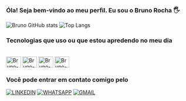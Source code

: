 ### Óla! Seja bem-vindo ao meu perfil. Eu sou o Bruno Rocha 🖐️


![Bruno GitHub stats](https://github-readme-stats.vercel.app/api?username=Bruno-rdj&show_icons=true&theme=dark)
![Top Langs](https://github-readme-stats.vercel.app/api/top-langs/?username=Bruno-rdj&layout=compact)

### Tecnologias que uso ou que estou apredendo no meu dia 


<div style="display: inline_block"><br>
    <img align="center" alt="Bruno-C#" height="30" width="40" src="https://cdn.jsdelivr.net/gh/devicons/devicon@latest/icons/csharp/csharp-original.svg">
    <img align="center" alt="Bruno-Python" height="30" width="40" src="https://cdn.jsdelivr.net/gh/devicons/devicon@latest/icons/python/python-original.svg"> 
    <img align="center" alt="Bruno-HTML" height="30" width="40" src="https://cdn.jsdelivr.net/gh/devicons/devicon@latest/icons/html5/html5-original.svg">
    <img align="center" alt="Bruno-CSS" height="30" width="40" src="https://cdn.jsdelivr.net/gh/devicons/devicon@latest/icons/css3/css3-original.svg">
</div>


### Você pode entrar em contato comigo pelo

[![LINKEDIN](https://img.shields.io/badge/LinkedIn-0077B5?style=for-the-badge&logo=linkedin&logoColor=white)](https://www.linkedin.com/in/bruno-rocha-0b8057303/)
[![WHATSAPP](https://img.shields.io/badge/WhatsApp-25D366?style=for-the-badge&logo=whatsapp&logoColor=white)](https://wa.me/5511944624907)
[![GMAIL](https://img.shields.io/badge/Gmail-D14836?style=for-the-badge&logo=gmail&logoColor=white)](mailto:brunorochaj250705@gmail.com)





